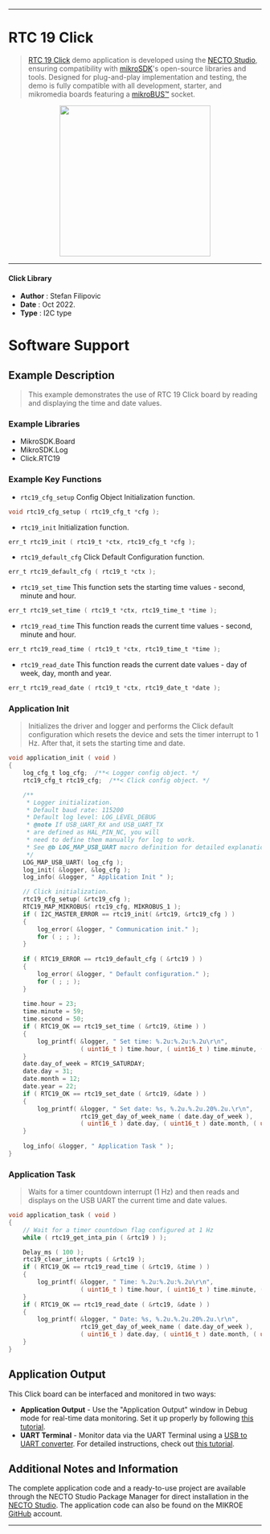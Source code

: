 
---
# RTC 19 Click

> [RTC 19 Click](https://www.mikroe.com/?pid_product=MIKROE-5426) demo application is developed using
the [NECTO Studio](https://www.mikroe.com/necto), ensuring compatibility with [mikroSDK](https://www.mikroe.com/mikrosdk)'s
open-source libraries and tools. Designed for plug-and-play implementation and testing, the demo is fully compatible with
all development, starter, and mikromedia boards featuring a [mikroBUS&trade;](https://www.mikroe.com/mikrobus) socket.

<p align="center">
  <img src="https://www.mikroe.com/?pid_product=MIKROE-5426&image=1" height=300px>
</p>

---

#### Click Library

- **Author**        : Stefan Filipovic
- **Date**          : Oct 2022.
- **Type**          : I2C type

# Software Support

## Example Description

> This example demonstrates the use of RTC 19 Click board by reading and displaying the time and date values.

### Example Libraries

- MikroSDK.Board
- MikroSDK.Log
- Click.RTC19

### Example Key Functions

- `rtc19_cfg_setup` Config Object Initialization function.
```c
void rtc19_cfg_setup ( rtc19_cfg_t *cfg );
```

- `rtc19_init` Initialization function.
```c
err_t rtc19_init ( rtc19_t *ctx, rtc19_cfg_t *cfg );
```

- `rtc19_default_cfg` Click Default Configuration function.
```c
err_t rtc19_default_cfg ( rtc19_t *ctx );
```

- `rtc19_set_time` This function sets the starting time values - second, minute and hour.
```c
err_t rtc19_set_time ( rtc19_t *ctx, rtc19_time_t *time );
```

- `rtc19_read_time` This function reads the current time values - second, minute and hour.
```c
err_t rtc19_read_time ( rtc19_t *ctx, rtc19_time_t *time );
```

- `rtc19_read_date` This function reads the current date values - day of week, day, month and year.
```c
err_t rtc19_read_date ( rtc19_t *ctx, rtc19_date_t *date );
```

### Application Init

> Initializes the driver and logger and performs the Click default configuration which resets the device and sets the timer interrupt to 1 Hz. After that, it sets the starting time and date.

```c
void application_init ( void )
{
    log_cfg_t log_cfg;  /**< Logger config object. */
    rtc19_cfg_t rtc19_cfg;  /**< Click config object. */

    /** 
     * Logger initialization.
     * Default baud rate: 115200
     * Default log level: LOG_LEVEL_DEBUG
     * @note If USB_UART_RX and USB_UART_TX 
     * are defined as HAL_PIN_NC, you will 
     * need to define them manually for log to work. 
     * See @b LOG_MAP_USB_UART macro definition for detailed explanation.
     */
    LOG_MAP_USB_UART( log_cfg );
    log_init( &logger, &log_cfg );
    log_info( &logger, " Application Init " );

    // Click initialization.
    rtc19_cfg_setup( &rtc19_cfg );
    RTC19_MAP_MIKROBUS( rtc19_cfg, MIKROBUS_1 );
    if ( I2C_MASTER_ERROR == rtc19_init( &rtc19, &rtc19_cfg ) ) 
    {
        log_error( &logger, " Communication init." );
        for ( ; ; );
    }
    
    if ( RTC19_ERROR == rtc19_default_cfg ( &rtc19 ) )
    {
        log_error( &logger, " Default configuration." );
        for ( ; ; );
    }
    
    time.hour = 23;
    time.minute = 59;
    time.second = 50;
    if ( RTC19_OK == rtc19_set_time ( &rtc19, &time ) )
    {
        log_printf( &logger, " Set time: %.2u:%.2u:%.2u\r\n", 
                    ( uint16_t ) time.hour, ( uint16_t ) time.minute, ( uint16_t ) time.second );
    }
    date.day_of_week = RTC19_SATURDAY;
    date.day = 31;
    date.month = 12;
    date.year = 22;
    if ( RTC19_OK == rtc19_set_date ( &rtc19, &date ) )
    {
        log_printf( &logger, " Set date: %s, %.2u.%.2u.20%.2u.\r\n", 
                    rtc19_get_day_of_week_name ( date.day_of_week ),
                    ( uint16_t ) date.day, ( uint16_t ) date.month, ( uint16_t ) date.year );
    }
    
    log_info( &logger, " Application Task " );
}
```

### Application Task

> Waits for a timer countdown interrupt (1 Hz) and then reads and displays on the USB UART the current time and date values.

```c
void application_task ( void )
{
    // Wait for a timer countdown flag configured at 1 Hz
    while ( rtc19_get_inta_pin ( &rtc19 ) );

    Delay_ms ( 100 );
    rtc19_clear_interrupts ( &rtc19 );
    if ( RTC19_OK == rtc19_read_time ( &rtc19, &time ) )
    {
        log_printf( &logger, " Time: %.2u:%.2u:%.2u\r\n", 
                    ( uint16_t ) time.hour, ( uint16_t ) time.minute, ( uint16_t ) time.second );
    }
    if ( RTC19_OK == rtc19_read_date ( &rtc19, &date ) )
    {
        log_printf( &logger, " Date: %s, %.2u.%.2u.20%.2u.\r\n", 
                    rtc19_get_day_of_week_name ( date.day_of_week ),
                    ( uint16_t ) date.day, ( uint16_t ) date.month, ( uint16_t ) date.year );
    }
}
```

## Application Output

This Click board can be interfaced and monitored in two ways:
- **Application Output** - Use the "Application Output" window in Debug mode for real-time data monitoring.
Set it up properly by following [this tutorial](https://www.youtube.com/watch?v=ta5yyk1Woy4).
- **UART Terminal** - Monitor data via the UART Terminal using
a [USB to UART converter](https://www.mikroe.com/click/interface/usb?interface*=uart,uart). For detailed instructions,
check out [this tutorial](https://help.mikroe.com/necto/v2/Getting%20Started/Tools/UARTTerminalTool).

## Additional Notes and Information

The complete application code and a ready-to-use project are available through the NECTO Studio Package Manager for 
direct installation in the [NECTO Studio](https://www.mikroe.com/necto). The application code can also be found on
the MIKROE [GitHub](https://github.com/MikroElektronika/mikrosdk_click_v2) account.

---
